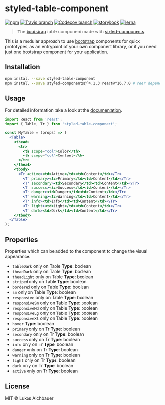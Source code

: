 # styled-table-component

[![npm](https://img.shields.io/npm/v/styled-table-component.svg?style=flat-square)](https://www.npmjs.com/package/styled-table-component)
[![Travis branch](https://img.shields.io/travis/aichbauer/styled-bootstrap-components/master.svg?style=flat-square)](https://travis-ci.org/aichbauer/styled-bootstrap-components)
[![Codecov branch](https://img.shields.io/codecov/c/github/aichbauer/styled-bootstrap-components/master.svg?style=flat-square)](https://codecov.io/gh/aichbauer/styled-bootstrap-components)
[![storybook](https://img.shields.io/badge/docs%20with-storybook-f1618c.svg?style=flat-square)](https://aichbauer.github.io/styled-bootstrap-components)
[![lerna](https://img.shields.io/badge/maintained%20with-lerna-cc00ff.svg?style=flat-square)](https://lernajs.io/)

> The [bootstrap](https://getbootstrap.com) table component made with [styled-components](https://styled-components.com).

This is a modular approach to use [bootstrap](https://getbootstrap.com)
components for quick prototypes, as an entrypoint of your own component
library, or if you need just one bootstrap component for your application.

## Installation

```sh
npm install --save styled-table-component
npm install --save styled-components@^4.1.3 react@^16.7.0 # Peer dependencies
```

## Usage

For detailed information take a look at the [documentation](https://aichbauer.github.io/styled-bootstrap-components).

```jsx
import React from 'react';
import { Table, Tr } from 'styled-table-component';

const MyTable = (props) => (
  <Table>
    <thead>
      <tr>
        <th scope="col">Color</th>
        <th scope="col">Content</th>
      </tr>
    </thead>
    <tbody>
      <Tr active><td>Active</td><td>Content</td></Tr>
        <Tr primary><td>Primary</td><td>Content</td></Tr>
        <Tr secondary><td>Secondary</td><td>Content</td></Tr>
        <Tr success><td>Success</td><td>Content</td></Tr>
        <Tr danger><td>Danger</td><td>Content</td></Tr>
        <Tr warning><td>Warning</td><td>Content</td></Tr>
        <Tr info><td>Info</td><td>Content</td></Tr>
        <Tr light><td>Light</td><td>Content</td></Tr>
        <Tr dark><td>Dark</td><td>Content</td></Tr>
    </tbody>
  </Table>
);
```

## Properties

Properties which can be added to the component to change the visual appearance.

* `tableDark` only on Table **Type**: boolean
* `theadDark` only on Table **Type**: boolean
* `theadLight` only on Table **Type**: boolean
* `striped` only on Table **Type**: boolean
* `bordered` only on Table **Type**: boolean
* `sm` only on Table **Type**: boolean
* `responsive` only on Table **Type**: boolean
* `responsiveSm` only on Table **Type**: boolean
* `responsiveMd` only on Table **Type**: boolean
* `responsiveLg` only on Table **Type**: boolean
* `responsiveXl` only on Table **Type**: boolean
* `hover` **Type**: boolean
* `primary` only on Tr **Type**: boolean
* `secondary` only on Tr **Type**: boolean
* `success` only on Tr **Type**: boolean
* `info` only on Tr **Type**: boolean
* `danger` only on Tr **Type**: boolean
* `warning` only on Tr **Type**: boolean
* `light` only on Tr **Type**: boolean
* `dark` only on Tr **Type**: boolean
* `active` only on Tr **Type**: boolean

## License

MIT © Lukas Aichbauer

